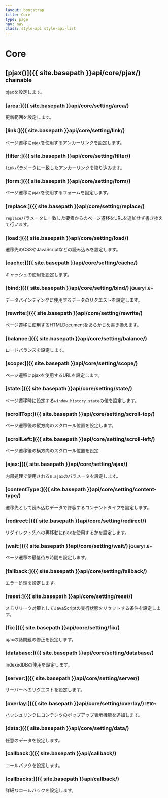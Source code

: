 ```yaml
---
layout: bootstrap
title: Core
type: page
nav: nav
class: style-api style-api-list
---
```


# Core

## [pjax()]({{ site.basepath }}api/core/pjax/) <small><span class="label label-info">chainable</span></small>
pjaxを設定します。

### [area:]({{ site.basepath }}api/core/setting/area/)
更新範囲を設定します。

### [link:]({{ site.basepath }}api/core/setting/link/)
ページ遷移にpjaxを使用するアンカーリンクを設定します。

### [filter:]({{ site.basepath }}api/core/setting/filter/)
`link`パラメータに一致したアンカーリンクを絞り込みます。

### [form:]({{ site.basepath }}api/core/setting/form/)
ページ遷移にpjaxを使用するフォームを設定します。

### [replace:]({{ site.basepath }}api/core/setting/replace/)
`replace`パラメータに一致した要素からのページ遷移をURLを追加せず書き換えて行います。

### [load:]({{ site.basepath }}api/core/setting/load/)
遷移先のCSSやJavaScriptなどの読み込みを設定します。

### [cache:]({{ site.basepath }}api/core/setting/cache/)
キャッシュの使用を設定します。

### [bind:]({{ site.basepath }}api/core/setting/bind/) <small><span class="label label-primary">jQuery1.6+</span></small>
データバインディングに使用するデータのリクエストを設定します。

### [rewrite:]({{ site.basepath }}api/core/setting/rewrite/)
ページ遷移に使用するHTMLDocumentをあらかじめ書き換えます。

### [balance:]({{ site.basepath }}api/core/setting/balance/)
ロードバランスを設定します。

### [scope:]({{ site.basepath }}api/core/setting/scope/)
ページ遷移にpjaxを使用するURLを設定します。

### [state:]({{ site.basepath }}api/core/setting/state/)
ページ遷移時に設定する`window.history.state`の値を設定します。

### [scrollTop:]({{ site.basepath }}api/core/setting/scroll-top/)
ページ遷移後の縦方向のスクロール位置を設定します。

### [scrollLeft:]({{ site.basepath }}api/core/setting/scroll-left/)
ページ遷移後の横方向のスクロール位置を設定

### [ajax:]({{ site.basepath }}api/core/setting/ajax/)
内部処理で使用される`$.ajax`のパラメータを設定します。

### [contentType:]({{ site.basepath }}api/core/setting/content-type/)
遷移先として読み込むデータで許容するコンテントタイプを設定します。

### [redirect:]({{ site.basepath }}api/core/setting/redirect/)
リダイレクト先への再移動にpjaxを使用するかを設定します。

### [wait:]({{ site.basepath }}api/core/setting/wait/) <small><span class="label label-primary">jQuery1.6+</span></small>
ページ遷移の最低待ち時間を設定します。

### [fallback:]({{ site.basepath }}api/core/setting/fallback/)
エラー処理を設定します。

### [reset:]({{ site.basepath }}api/core/setting/reset/)
メモリリーク対策としてJavaScriptの実行状態をリセットする条件を設定します。

### [fix:]({{ site.basepath }}api/core/setting/fix/)
pjaxの諸問題の修正を設定します。

### [database:]({{ site.basepath }}api/core/setting/database/)
IndexedDBの使用を設定します。

### [server:]({{ site.basepath }}api/core/setting/server/)
サーバーへのリクエストを設定します。

### [overlay:]({{ site.basepath }}api/core/setting/overlay/) <small><span class="label label-warning">IE10+</span></small>
ハッシュリンクにコンテンツのポップアップ表示機能を追加します。

### [data:]({{ site.basepath }}api/core/setting/data/)
任意のデータを設定します。

### [callback:]({{ site.basepath }}api/callback/)
コールバックを設定します。

### [callbacks:]({{ site.basepath }}api/callback/)
詳細なコールバックを設定します。
